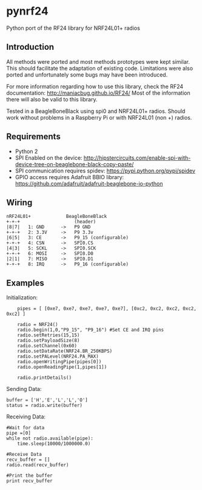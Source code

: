 pynrf24
=======

Python port of the RF24 library for NRF24L01+ radios



Introduction
------------


All methods were ported and most methods prototypes were kept similar. This should facilitate the adaptation of existing code.
Limitations were also ported and unfortunately some bugs may have been introduced.

For more information regarding how to use this library, check the RF24 documentation: http://maniacbug.github.io/RF24/
Most of the information there will also be valid to this library.

Tested in a BeagleBoneBlack using spi0 and NRF24L01+ radios.
Should work without problems in a Raspberry Pi or with NRF24L01 (non +) radios.

Requirements
------------

 * Python 2
 * SPI Enabled on the device: http://hipstercircuits.com/enable-spi-with-device-tree-on-beaglebone-black-copy-paste/
 * SPI communication requires spidev:  https://pypi.python.org/pypi/spidev
 * GPIO access requires Adafruit BBIO library: https://github.com/adafruit/adafruit-beaglebone-io-python

Wiring
------

    nRF24L01+             BeagleBoneBlack
	+-+-+                    (header)
	|8|7|	1: GND      ->   P9 GND
	+-+-+	2: 3.3V     ->   P9 3.3v
	|6|5|	3: CE       ->   P9_15 (configurable)
	+-+-+	4: CSN      ->   SPI0.CS
	|4|3|	5: SCKL     ->   SPI0.SCK
	+-+-+	6: MOSI     ->   SPI0.D0
	|2|1|	7: MISO     ->   SPI0.D1
	+-+-+	8: IRQ      ->   P9_16 (configurable)

Examples
--------

Initialization:

		pipes = [ [0xe7, 0xe7, 0xe7, 0xe7, 0xe7], [0xc2, 0xc2, 0xc2, 0xc2, 0xc2] ]

		radio = NRF24()
		radio.begin(1,0,"P9_15", "P9_16") #Set CE and IRQ pins
		radio.setRetries(15,15)
		radio.setPayloadSize(8)
		radio.setChannel(0x60)
		radio.setDataRate(NRF24.BR_250KBPS)
		radio.setPALevel(NRF24.PA_MAX)
		radio.openWritingPipe(pipes[0])
		radio.openReadingPipe(1,pipes[1])

		radio.printDetails()


Sending Data:

    buffer = ['H','E','L','L','O']
    status = radio.write(buffer)


Receiving Data:

	#Wait for data
	pipe =[0]
	while not radio.available(pipe):
		time.sleep(10000/1000000.0)

	#Receive Data
	recv_buffer = []
    radio.read(recv_buffer)

	#Print the buffer
	print recv_buffer

